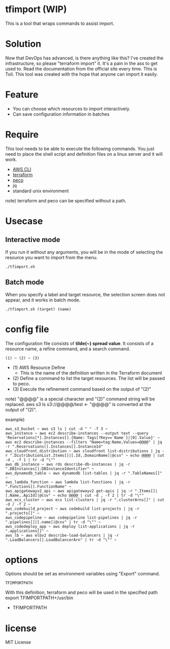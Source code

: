 # tfimport (WIP)
This is a tool that wraps commands to assist import.

# Solution

Now that DevOps has advanced, is there anything like this?
I've created the infrastructure, so please "terraform import" it.
It's a pain in the ass to get used to. Read the documentation from the official site every time.
This is Toil.
This tool was created with the hope that anyone can import it easily.

# Feature
- You can choose which resources to import interactively.
- Can save configuration information in batches

# Require

This tool needs to be able to execute the following commands.
You just need to place the shell script and definition files on a linux server and it will work.

- [AWS CLI](https://aws.amazon.com/jp/cli/)
- [terraform](https://www.terraform.io/downloads)
- [peco](https://github.com/peco/peco)
- jq
- standard unix environment

note) terraform and peco can be specified without a path.

# Usecase
## Interactive mode

If you run it without any arguments, you will be in the mode of selecting the resource you want to import from the menu.

```
./tfimport.sh
```

## Batch mode

When you specify a label and target resource, the selection screen does not appear, and it works in batch mode.

```
./tfimport.sh (target) (name)
```

# config file

The configuration file consists of **tilde(~) spread value**. It consists of a resource name, a refine command, and a search command.<br>

```
(1) ~ (2) ~ (3)
```

- (1) AWS Resource Define
  - This is the name of the definition written in the Terraform document
- (2) Define a command to list the target resources. The list will be passed to peco.
- (3) Execute the refinement command based on the output of "(2)"

note) "@@@@" is a special character and "(2)" command string will be replaced.
  aws s3 ls s3://@@@@/test <- "@@@@" is converted at the output of "(2)".

example)

```
aws_s3_bucket ~ aws s3 ls | cut -d " " -f 3 ~
aws_instance ~ aws ec2 describe-instances --output text --query 'Reservations[*].Instances[].{Name: Tags[?Key==`Name`]|[0].Value}' ~ aws ec2 describe-instances --filters "Name=tag:Name,Values=@@@@" | jq -r ".Reservations[].Instances[].InstanceId"
aws_cloudfront_distribution ~ aws cloudfront list-distributions | jq -r ".DistributionList.Items[]|[.Id,.DomainName]|@csv" ~ echo @@@@ | cut -d , -f 1 | tr -d "\""
aws_db_instance ~ aws rds describe-db-instances | jq -r ".DBInstances[].DBInstanceIdentifier" ~ 
aws_dynamodb_table ~ aws dynamodb list-tables | jq -r ".TableNames[]" ~ 
aws_lambda_function ~ aws lambda list-functions | jq -r ".Functions[].FunctionName" ~ 
aws_apigatewayv2_api ~ aws apigatewayv2 get-apis | jq -r ".Items[]|[.Name,.ApiId]|@csv" ~ echo @@@@ | cut -d , -f 2 | tr -d "\""
aws_ecs_cluster ~ aws ecs list-clusters | jq -r ".clusterArns[]" | cut -d / -f 2 ~
aws_codebuild_project ~ aws codebuild list-projects | jq -r ".projects[]" ~
aws_codepipeline ~ aws codepipeline list-pipelines | jq -r ".pipelines[]|[.name]|@csv" | tr -d "\"" ~
aws_codedeploy_app ~ aws deploy list-applications | jq -r ".applications[]" ~
aws_lb ~ aws elbv2 describe-load-balancers | jq -r ".LoadBalancers[].LoadBalancerArn" | tr -d "\"" ~
```

# options

Options should be set as environment variables using "Export" command.

```
TFIMPORTPATH
```

With this definition, terraform and peco will be used in the specified path
export TFIMPORTPATH+/usr/bin

- TFIMPORTPATH



# license
MIT License
